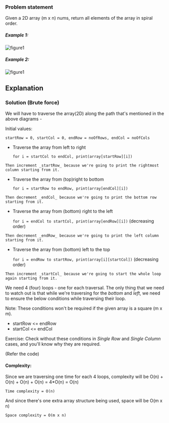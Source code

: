 ### Problem statement
Given a 2D array (m x n) nums, return all elements of the array in spiral order.

##### Example 1:
![figure1](https://assets.leetcode.com/uploads/2020/11/13/spiral1.jpg)

##### Example 2:
![figure1](https://assets.leetcode.com/uploads/2020/11/13/spiral.jpg)

## Explanation

### Solution (Brute force)

We will have to traverse the array(2D) along the path that's mentioned in the above diagrams -

Initial values:

	startRow = 0, startCol = 0, endRow = noOfRows, endCol = noOfCols

- Traverse the array from left to right

  ``for i = startCol to endCol, print(array[startRow][i])``


``Then increment _startRow_ because we're going to print the rightmost column starting from it.``


- Traverse the array from (top)right to bottom

    ``for i = startRow to endRow, print(array[endCol][i])``

``Then decrement _endCol_ because we're going to print the bottom row starting from it.``
- Traverse the array from (bottom) right to the left

  ``for i = endCol to startCol, print(array[endRow][i])`` (decreasing order)

``Then decrement _endRow_ because we're going to print the left column starting from it.``
- Traverse the array from (bottom) left to the top

  ``for i = endRow to startRow, print(array[i][startCol])`` (decreasing order)

``Then increment _startCol_ because we're going to start the whole loop again starting from it.``


We need 4 (four) loops - one for each traversal. The only thing that we need to watch out is that while we're traversing for the _bottom_ and _left_, we need to ensure the below conditions while traversing their loop.

Note: These conditions won't be required if the given array is a square (m x m).

- startRow <= endRow
- startCol <= endCol

Exercise: Check without these conditions in _Single Row_ and _Single Column_ cases, and you'll know why they are required.

(Refer the code)

#### Complexity:
Since we are traversing one time for each 4 loops, complexity will be O(n) + O(n) + O(n) + O(n) = 4*O(n) = O(n)

	Time complexity = O(n)

And since there's one extra array structure being used, space will be O(m x n)

	Space complexity = O(m x n)
